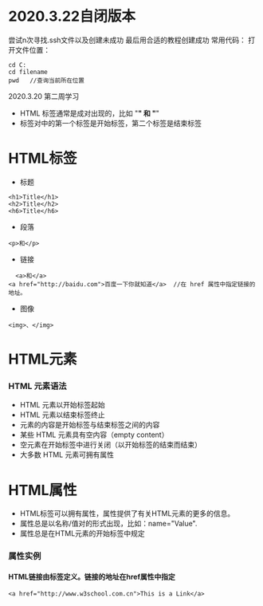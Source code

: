 # 2020.3.22自闭版本
尝试n次寻找.ssh文件以及创建未成功
最后用合适的教程创建成功
常用代码：
打开文件位置：
```
cd C:
cd filename
pwd   //查询当前所在位置
```
2020.3.20 第二周学习
- HTML 标签通常是成对出现的，比如 "<b>" 和 "</b>"
- 标签对中的第一个标签是开始标签，第二个标签是结束标签

# HTML标签
- 标题
```
<h1>Title</h1>
<h2>Title</h2>
<h6>Title</h6>
```
- 段落
```
<p>和</p>
```
 - 链接
```
  <a>和</a>
<a href="http://baidu.com">百度一下你就知道</a>  //在 href 属性中指定链接的地址。
```
- 图像
```
<img>、</img>
```
# HTML元素
### HTML 元素语法
- HTML 元素以开始标签起始
- HTML 元素以结束标签终止
- 元素的内容是开始标签与结束标签之间的内容
- 某些 HTML 元素具有空内容（empty content）
- 空元素在开始标签中进行关闭（以开始标签的结束而结束）
- 大多数 HTML 元素可拥有属性

# HTML属性
- HTML标签可以拥有属性，属性提供了有关HTML元素的更多的信息。
- 属性总是以名称/值对的形式出现，比如：name="Value".
- 属性总是在HTML元素的开始标签中规定
### 属性实例
#### HTML链接由<a>标签定义。链接的地址在href属性中指定
 ```
 <a href="http://www.w3school.com.cn">This is a Link</a>
 ```
